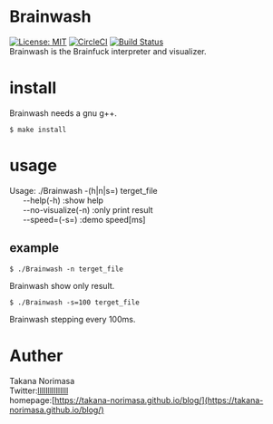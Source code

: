 # Brainwash
[![License: MIT](https://img.shields.io/badge/License-MIT-yellow.svg)](https://opensource.org/licenses/MIT) [![CircleCI](https://circleci.com/gh/Takana-Norimasa/Brainwash.svg?style=svg)](https://circleci.com/gh/Takana-Norimasa/Brainwash) [![Build Status](https://travis-ci.org/Takana-Norimasa/Brainwash.svg?branch=master)](https://travis-ci.org/Takana-Norimasa/Brainwash)    
Brainwash is the Brainfuck interpreter and visualizer.  

# install
Brainwash needs a gnu g++.

```terminal
$ make install
```

# usage
Usage: ./Brainwash -(h|n|s=) terget_file  
&nbsp;&nbsp;&nbsp;&nbsp;&nbsp;&nbsp;--help(-h) :show help  
&nbsp;&nbsp;&nbsp;&nbsp;&nbsp;&nbsp;--no-visualize(-n) :only print result  
&nbsp;&nbsp;&nbsp;&nbsp;&nbsp;&nbsp;--speed=(-s=) :demo speed[ms]  

## example
```terminal
$ ./Brainwash -n terget_file
```
Brainwash show only result.

```terminal
$ ./Brainwash -s=100 terget_file
```
Brainwash stepping every 100ms.


# Auther
Takana Norimasa  
Twitter:[lIlIIllIIIlIlIl](https://twitter.com/lIlIIllIIIlIlIl)  
homepage:[https://takana-norimasa.github.io/blog/](https://takana-norimasa.github.io/blog/)  

